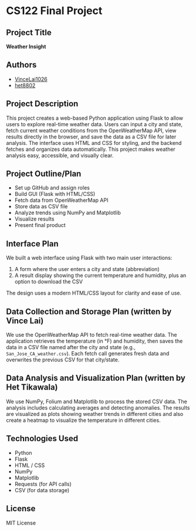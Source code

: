 # CS122 Final Project

## Project Title
**Weather Insight**

## Authors
- [VinceLai1026](https://github.com/VinceLai1026)
- [het8802](https://github.com/het8802)

## Project Description
This project creates a web-based Python application using Flask to allow users to explore real-time weather data. Users can input a city and state, fetch current weather conditions from the OpenWeatherMap API, view results directly in the browser, and save the data as a CSV file for later analysis. The interface uses HTML and CSS for styling, and the backend fetches and organizes data automatically. This project makes weather analysis easy, accessible, and visually clear.

## Project Outline/Plan
- Set up GitHub and assign roles
- Build GUI (Flask with HTML/CSS)
- Fetch data from OpenWeatherMap API
- Store data as CSV file
- Analyze trends using NumPy and Matplotlib
- Visualize results
- Present final product

## Interface Plan
We built a web interface using Flask with two main user interactions:
1. A form where the user enters a city and state (abbreviation)
2. A result display showing the current temperature and humidity, plus an option to download the CSV

The design uses a modern HTML/CSS layout for clarity and ease of use.

## Data Collection and Storage Plan (written by Vince Lai)
We use the OpenWeatherMap API to fetch real-time weather data. The application retrieves the temperature (in °F) and humidity, then saves the data in a CSV file named after the city and state (e.g., `San_Jose_CA_weather.csv`). Each fetch call generates fresh data and overwrites the previous CSV for that city/state.

## Data Analysis and Visualization Plan (written by Het Tikawala)
We use NumPy, Folium and Matplotlib to process the stored CSV data. The analysis includes calculating averages and detecting anomalies. The results are visualized as plots showing weather trends in different cities and also create a heatmap to visualize the temperature in different cities.

## Technologies Used
- Python
- Flask
- HTML / CSS
- NumPy
- Matplotlib
- Requests (for API calls)
- CSV (for data storage)

## License
MIT License
